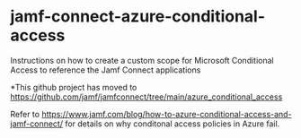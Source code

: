 # jamf-connect-azure-conditional-access
Instructions on how to create a custom scope for Microsoft Conditional Access to reference the Jamf Connect applications

*This github project has moved to https://github.com/jamf/jamfconnect/tree/main/azure_conditional_access

Refer to https://www.jamf.com/blog/how-to-azure-conditional-access-and-jamf-connect/ for details on why conditonal 
access policies in Azure fail.  